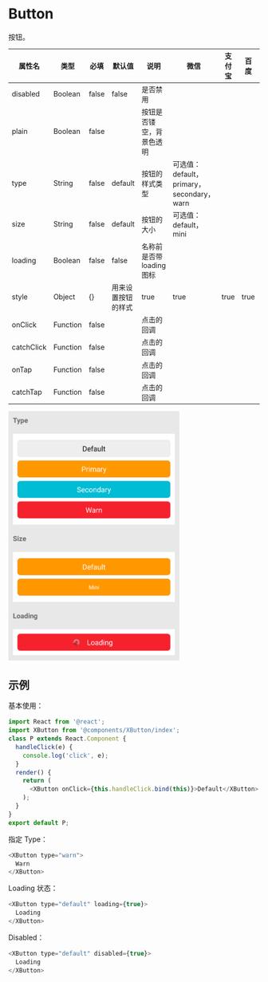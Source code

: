 # Button

按钮。

| 属性名    | 类型 | 必填 | 默认值 | 说明 | 微信 | 支付宝 | 百度 | 快应用 |
| --- | --- | --- | --- | --- | --- | --- | --- | --- |
| disabled | Boolean | false | false | 是否禁用 |  |  |  | true |
| plain    | Boolean | false | | 按钮是否镂空，背景色透明 |  |  |  | true |
| type     | String  | false | default | 按钮的样式类型 | 可选值：default，primary，secondary，warn |  |  | true |
| size     | String  | false | default | 按钮的大小 | 可选值：default，mini |  |  | true |
| loading  | Boolean | false | false | 名称前是否带 loading 图标 |  |  |  | true |
| style | Object | {} | 用来设置按钮的样式 | true | true | true | true |
| onClick  | Function | false | | 点击的回调 |  |  |  | true |
| catchClick | Function | false | | 点击的回调 |  |  |  | true |
| onTap    | Function | false | | 点击的回调 |  |  |  | true |
| catchTap | Function | false | | 点击的回调 |  |  |  | true |

<p><img style="max-height: 500px" src="../assets/images/components/button.png" /></p>

## 示例

基本使用：

```js
import React from '@react';
import XButton from '@components/XButton/index';
class P extends React.Component {
  handleClick(e) {
    console.log('click', e);
  }
  render() {
    return (
      <XButton onClick={this.handleClick.bind(this)}>Default</XButton>
    );
  }
}
export default P;
```

指定 Type：

```js
<XButton type="warn">
  Warn
</XButton>
```

Loading 状态：

```js
<XButton type="default" loading={true}>
  Loading
</XButton>
```

Disabled：

```js
<XButton type="default" disabled={true}>
  Loading
</XButton>
```